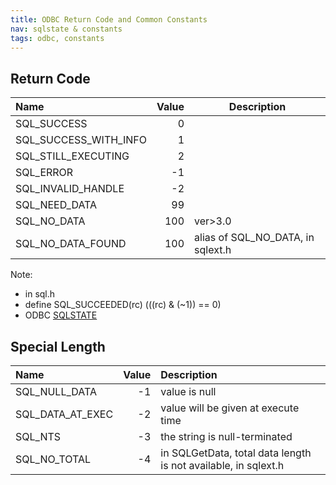 ```yaml
---
title: ODBC Return Code and Common Constants
nav: sqlstate & constants
tags: odbc, constants
---
```


## Return Code

|Name                    |Value|Description|
|:-----------------------|----:|----|
|SQL_SUCCESS             |0    ||
|SQL_SUCCESS_WITH_INFO   |1    ||
|SQL_STILL_EXECUTING     |2    ||
|SQL_ERROR               |-1   ||
|SQL_INVALID_HANDLE      |-2   ||
|SQL_NEED_DATA           |99   ||
|SQL_NO_DATA             |100  |ver>3.0|
|SQL_NO_DATA_FOUND       |100  |alias of SQL_NO_DATA, in sqlext.h|
Note:

* in sql.h
* define SQL_SUCCEEDED(rc)           (((rc) & (~1)) == 0)
* ODBC [SQLSTATE](https://www.easysoft.com/developer/interfaces/odbc/sqlstate_status_return_codes.html)

## Special Length
|Name                    |Value|Description|
|:-----------------------|----:|:----|
|SQL_NULL_DATA           |-1   |value is null|
|SQL_DATA_AT_EXEC        |-2   |value will be given at execute time|
|SQL_NTS                 |-3   |the string is null-terminated|
|SQL_NO_TOTAL            |-4   |in SQLGetData, total data length is not available, in sqlext.h|

